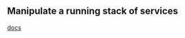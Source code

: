 ## Manipulate a running stack of services

[docs](https://docs.docker.com/engine/reference/commandline/stack_services/#related-commands)
